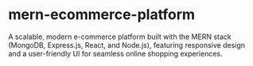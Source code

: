 # mern-ecommerce-platform
A scalable, modern e-commerce platform built with the MERN stack (MongoDB, Express.js, React, and Node.js), featuring responsive design and a user-friendly UI for seamless online shopping experiences.
